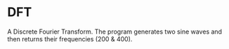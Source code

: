 # DFT
A Discrete Fourier Transform. The program generates two sine waves and then returns their frequencies (200 & 400).
